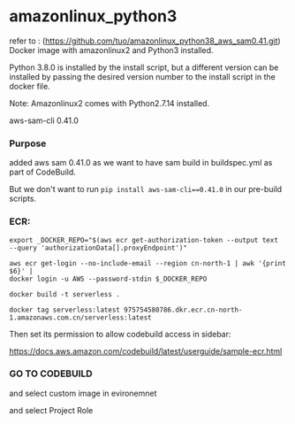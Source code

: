 # amazonlinux_python3 

refer to : (https://github.com/tuo/amazonlinux_python38_aws_sam0.41.git)
Docker image with amazonlinux2 and Python3 installed.

Python 3.8.0 is installed by the install script, but a different version can be
installed by passing the desired version number to the install script in the
docker file.

Note: Amazonlinux2 comes with Python2.7.14 installed.

aws-sam-cli 0.41.0

### Purpose

added aws sam 0.41.0 as we want to have sam build in buildspec.yml as part of CodeBuild.

But we don't want to run `pip install aws-sam-cli==0.41.0` in our pre-build scripts.


### ECR:

```
export _DOCKER_REPO="$(aws ecr get-authorization-token --output text  --query 'authorizationData[].proxyEndpoint')"

aws ecr get-login --no-include-email --region cn-north-1 | awk '{print $6}' | 
docker login -u AWS --password-stdin $_DOCKER_REPO

docker build -t serverless .

docker tag serverless:latest 975754580786.dkr.ecr.cn-north-1.amazonaws.com.cn/serverless:latest
```


Then set its permission to allow codebuild access in sidebar:

https://docs.aws.amazon.com/codebuild/latest/userguide/sample-ecr.html

### GO TO CODEBUILD

and select custom image in evironemnet

and select Project Role
